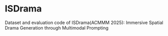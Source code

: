 # ISDrama
Dataset and evaluation code of ISDrama(ACMMM 2025): Immersive Spatial Drama Generation through Multimodal Prompting
